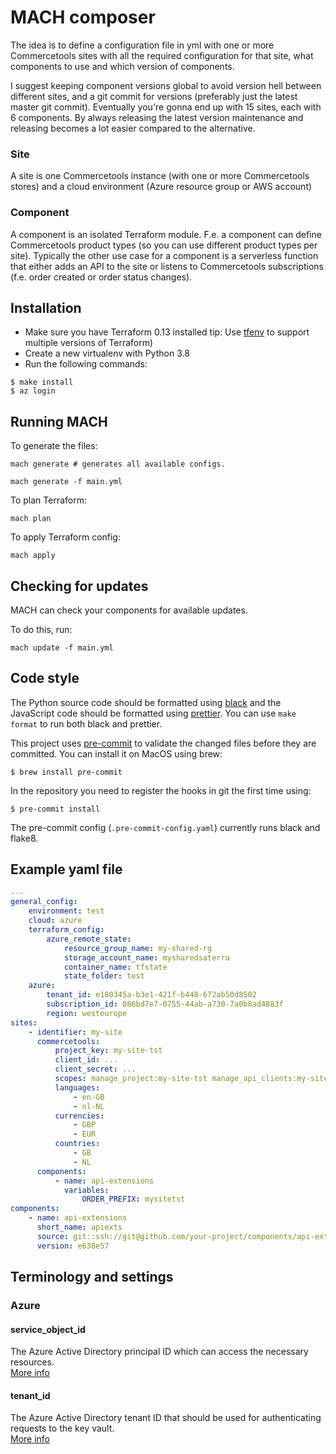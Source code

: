 # MACH composer

The idea is to define a configuration file in yml with one or more Commercetools
sites with all the required configuration for that site, what components to use
and which version of components. 

I suggest keeping component versions global to avoid version hell between
different sites, and a git commit for versions (preferably just the latest
master git commit). Eventually you're gonna end up with 15 sites, each with 6
components. By always releasing the latest version maintenance and releasing
becomes a lot easier compared to the alternative.


### Site
A site is one Commercetools instance (with one or more Commercetools stores) and
a cloud environment (Azure resource group or AWS account)

### Component
A component is an isolated Terraform module. F.e. a component can define
Commercetools product types (so you can use different product types per site).
Typically the other use case for a component is a serverless function that
either adds an API to the site or listens to Commercetools subscriptions (f.e.
order created or order status changes).

## Installation

- Make sure you have Terraform 0.13 installed 
tip: Use [tfenv](https://github.com/tfutils/tfenv) to support multiple versions of Terraform)
- Create a new virtualenv with Python 3.8
- Run the following commands:

```
$ make install
$ az login
``` 
 

## Running MACH

To generate the files:

`mach generate # generates all available configs.` 

`mach generate -f main.yml`

To plan Terraform:

`mach plan`

To apply Terraform config:

`mach apply`

## Checking for updates

MACH can check your components for available updates.

To do this, run:

`mach update -f main.yml`


## Code style
The Python source code should be formatted using
[black](https://github.com/python/black) and the JavaScript code should be
formatted using [prettier](https://prettier.io/). You can use `make format`
to run both black and prettier.

This project uses [pre-commit](https://pre-commit.com) to validate the changed
files before they are committed. You can install it on MacOS using brew:

    $ brew install pre-commit

In the repository you need to register the hooks in git the first time using:

    $ pre-commit install

The pre-commit config (`.pre-commit-config.yaml`) currently runs black and
flake8.

## Example yaml file

```yaml
---
general_config:
    environment: test
    cloud: azure
    terraform_config:
        azure_remote_state:
            resource_group_name: my-shared-rg
            storage_account_name: mysharedsaterra
            container_name: tfstate
            state_folder: test
    azure:
        tenant_id: e180345a-b3e1-421f-b448-672ab50d8502
        subscription_id: 086bd7e7-0755-44ab-a730-7a0b8ad4883f
        region: westeurope
sites:
    - identifier: my-site
      commercetools:
          project_key: my-site-tst
          client_id: ...
          client_secret: ...
          scopes: manage_project:my-site-tst manage_api_clients:my-site-tst view_api_clients:my-site-tst
          languages:
              - en-GB
              - nl-NL
          currencies:
              - GBP
              - EUR
          countries:
              - GB
              - NL
      components:
          - name: api-extensions
            variables:
                ORDER_PREFIX: mysitetst
components:
    - name: api-extensions
      short_name: apiexts
      source: git::ssh://git@github.com/your-project/components/api-extensions-component.git//terraform
      version: e638e57
```

## Terminology and settings

### Azure

#### service_object_id
The Azure Active Directory principal ID which can access the necessary resources.  
[More info](https://docs.microsoft.com/en-us/azure/active-directory/develop/app-objects-and-service-principals#service-principal-object)

#### tenant_id
The Azure Active Directory tenant ID that should be used for authenticating requests to the key vault.  
[More info](https://docs.microsoft.com/en-us/azure/active-directory/develop/authentication-scenarios#tenants)